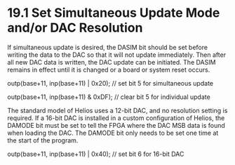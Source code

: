 # 19.1 Set Simultaneous Update Mode and/or DAC Resolution

If simultaneous update is desired, the DASIM bit should be set before writing the data to the DAC so that it will not update immediately. Then after all new DAC data is written, the DAC update can be initiated. The DASIM remains in effect until it is changed or a board or system reset occurs. 

outp\(base+11, inp\(base+11\) \| 0x20\);        // set bit 5 for simultaneous update 

outp\(base+11, inp\(base+11\) & 0xDF\);      // clear bit 5 for individual update 

The standard model of Helios uses a 12-bit DAC, and no resolution setting is required. If a 16-bit DAC is installed in a custom configuration of Helios, the DAMODE bit must be set to tell the FPGA where the DAC MSB data is found when loading the DAC. The DAMODE bit only needs to be set one time at the start of the program.  

outp\(base+11, inp\(base+11\) \| 0x40\);       // set bit 6 for 16-bit DAC

